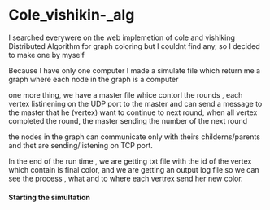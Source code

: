 # Cole_vishikin-_alg

I searched everywere on the web implemetion of cole and vishiking Distributed Algorithm for graph coloring but I couldnt find any, so I decided to make one by myself

Because I have only one computer I made a simulate file which return me a graph where each node in the graph is a computer 

one more thing, we have a master file whice contorl the rounds , each vertex listinening on the UDP port to the master and can send a message to the master that he (vertex) want to continue to next round, when all vertex completed the round, the master sending the number of the next round 

the nodes in the graph can communicate only with theirs childerns/parents and thet are sending/listening on TCP port.

In the end of the run time , we are getting txt file with the id of the vertex which contain is final color, and we are getting an output log file so we can see the process , what and to where each vertrex send her new color.


<h4> Starting the simultation </h4>  
